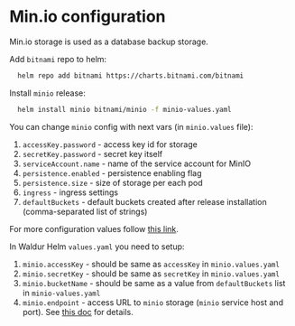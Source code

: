<!-- EXTERNAL DOCUMENT
Source: https://code.opennodecloud.com/waldur/waldur-helm.git
Branch: master
Remote Path: docs//minio.md
Local Path: docs/admin-guide/deployment/helm/docs/
Last Sync: 2025-10-30T22:48:21.395494

WARNING: This file is automatically synchronized from the source repository.
DO NOT EDIT this file directly. Changes will be overwritten.
Edit the source at: https://code.opennodecloud.com/waldur/waldur-helm.git/-/tree/master/docs//minio.md
-->


# Min.io configuration

Min.io storage is used as a database backup storage.

Add `bitnami` repo to helm:

```bash
  helm repo add bitnami https://charts.bitnami.com/bitnami
```

Install `minio` release:

```bash
  helm install minio bitnami/minio -f minio-values.yaml
```

You can change `minio` config with next vars (in `minio.values` file):

1. `accessKey.password` - access key id for storage
2. `secretKey.password` - secret key itself
3. `serviceAccount.name` - name of the service account for MinIO
4. `persistence.enabled` - persistence enabling flag
5. `persistence.size` - size of storage per each pod
6. `ingress` - ingress settings
7. `defaultBuckets` - default buckets created after
    release installation (comma-separated list of strings)

For more configuration values follow [this link](https://github.com/bitnami/charts/tree/master/bitnami/minio#parameters).

In Waldur Helm `values.yaml` you need to setup:

1. `minio.accessKey` - should be same as `accessKey` in `minio.values.yaml`
2. `minio.secretKey` - should be same as `secretKey` in `minio.values.yaml`
3. `minio.bucketName` - should be same as a value from `defaultBuckets` list in `minio-values.yaml`
4. `minio.endpoint` - access URL to `minio` storage
    (`minio` service host and port). See [this doc](service-endpoint.md) for details.
